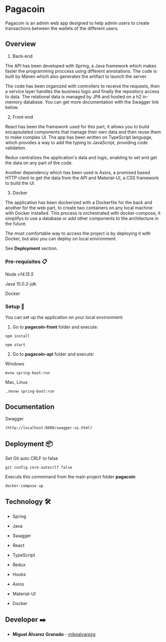 # Pagacoin

Pagacoin is an admin web app designed to help admin users to create transactions between the wallets of the different users.

## Overview 

1. Back-end

The API has been developed with Spring, a Java framework which makes faster the programming proccess using different annotations. The code is built by Maven which also generates the artifact to launch the server.

The code has been organized with controllers to receive the requests, then a service layer handles the business logic and finally the repository access to data. The relational data is managed by JPA and hosted on a h2 in-memory database. You can get more documentation with the Swagger link below.

2. Front-end

React has been the framework used for this part, it allows you to build encapsulated components that manage their own data and then reuse them to make complex UI. The app has been written on TypeScript language, which provides a way to add the typing to JavaScript, providing code validation.

Redux centralizes the application's data and logic, enabling to set and get the data on any part of the code.

Another dependency which has been used is Axios, a promised based HTTP client to get the data from the API and Material-UI, a CSS framework to build the UI.

3. Docker

The application has been dockerized with a Dockerfile for the back and another for the web part, to create two containers on any local machine with Docker installed. This process is orchestrated with docker-compose, it simplifys to use a database or add other components to the architecture in the future.

The most comfortable way to access the project is by deploying it with Docker, but also you can deploy on local environment.

See **Deployment** section.

### Pre-requisites 📋

Node *v14.15.5*

Java *15.0.2-jdk*

Docker

### Setup 🔧

You can set up the application on your local environment:

1. Go to **pagacoin-front** folder and execute:

```
npm install
```

```
npm start
```

2. Go to **pagacoin-api** folder and execute:

Windows

```
mvnw spring-boot:run
```

Mac, Linux

```
./mvnw spring-boot:run
```

## Documentation

Swagger

```
(http://localhost:8080/swagger-ui.html)
```

## Deployment 📦

Set Git auto CRLF to false 

```
git config core.autocrlf false
```

Execute this commmand from the main project folder **pagacoin**

```
docker-compose up
```

## Technology 🛠️

* Spring
* Java
* Swagger

* React
* TypeScript
* Redux
* Hooks
* Axios
* Material-UI

* Docker

## Developer ✒️

* **Miguel Álvarez Granado** - [mikealvarezg](https://github.com/mikealvarezg)

